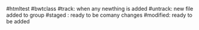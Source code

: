 #htmltest
#bwtclass
#track: when any newthing is added
#untrack: new file added to group
#staged : ready to be comany changes
#modified: ready to be added